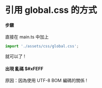 # 引用 global.css 的方式

#### 步驟

直接在 main.ts 中加上

```ts
import './assets/css/global.css';
```

就可以了 !

#### 出現 亂碼 $#xFEFF

原因：因為使用 UTF-8 BOM 編碼的關係 !
